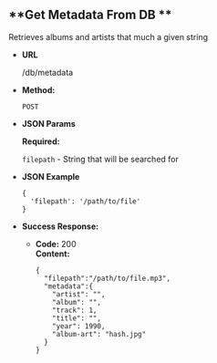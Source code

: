 **Get Metadata From DB **
----
  Retrieves albums and artists that much a given string

* **URL**

  /db/metadata

* **Method:**

  `POST`

* **JSON Params**

   **Required:**

   `filepath` - String that will be searched for

* **JSON Example**

  ```
  {
    'filepath': '/path/to/file'
  }
  ```

* **Success Response:**

  * **Code:** 200 <br />
    **Content:**

    ```
    {
      "filepath":"/path/to/file.mp3",
      "metadata":{
        "artist": "",
        "album": "",
        "track": 1,
        "title": "",
        "year": 1990,
        "album-art": "hash.jpg"
      }
    }
    ```
